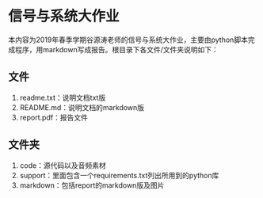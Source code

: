 # 信号与系统大作业

本内容为2019年春季学期谷源涛老师的信号与系统大作业，主要由python脚本完成程序，用markdown写成报告。根目录下各文件/文件夹说明如下：

## 文件

1. readme.txt：说明文档txt版
2. README.md：说明文档的markdown版
3. report.pdf：报告文件

## 文件夹

1. code：源代码以及音频素材
2. support：里面包含一个requirements.txt列出所用到的python库
3. markdown：包括report的markdown版及图片